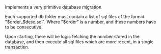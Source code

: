 Implements a very primitive database migration.

Each supported db folder must contain a list of sql files of the format "$order_$desc.sql".
Where "$order" is a number, and these numbers have to be consecutive.

Upon starting, there will be logic fetching the number stored in the database, and then execute 
all sql files which are more recent, in a single transaction. 